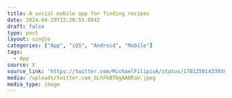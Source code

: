 ```yaml
---
title: A social mobile app for finding recipes
date: 2024-04-29T22:28:55.894Z
draft: false
type: post
layout: single
categories: ["App", "iOS", "Android", "Mobile"]
tags:
  - App
source: X
source_link: 'https://twitter.com/MichaelFilipiuk/status/1781250143393862082'
media: /uploads/twitter.com_GLhFkBTbgAABRaU.jpeg
media_type: image
---
```



